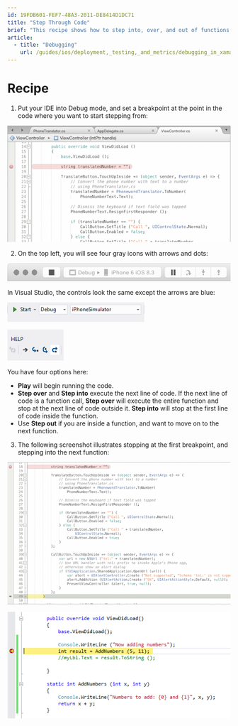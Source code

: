 ```yaml
---
id: 19FDB601-FEF7-48A3-2011-DE8414D1DC71
title: "Step Through Code"
brief: "This recipe shows how to step into, over, and out of functions."
article:
  - title: "Debugging" 
    url: /guides/ios/deployment,_testing,_and_metrics/debugging_in_xamarin_ios
---
```


<a name="Recipe" class="injected"></a>


# Recipe

1. Put your IDE into Debug mode, and set a breakpoint at the point in the
code where you want to start stepping from:

 [ ![](Images/ios_step_02.png)](Images/ios_step_02.png)

2. On the top left, you will see four gray icons with arrows and dots:

 [ ![](Images/ios_step_01.png)](Images/ios_step_01.png)

In Visual Studio, the controls look the same except the arrows are blue:

 [ ![](Images/ios_step_00_vs.png)](Images/ios_step_00_vs.png)

 [ ![](Images/ios_step_01_vs.png)](Images/ios_step_01_vs.png)

You have four options here:

-  **Play** will begin running the code.
-  **Step over** and  **Step into** execute the next line of code. If the next line of code is a function call,  **Step over** will execute the entire function and stop at the next line of code outside it.  **Step into** will stop at the first line of code inside the function.
-  Use  **Step out** if you are inside a function, and want to move on to the next function.


3. The following screenshot illustrates stopping at the first breakpoint, and stepping into the next function:

 [ ![](Images/ios_step_03.png)](Images/ios_step_03.png)

 [ ![](Images/ios_step_03_vs.png)](Images/ios_step_03_vs.png)

